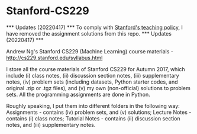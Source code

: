 # Stanford-CS229

*** Updates (20220417) ***
To comply with [Stanford's teaching policy](https://github.com/royckchan/Stanford-CS229/issues/1), I have removed the assignment solutions from this repo.
*** Updates (20220417) ***

Andrew Ng's Stanford CS229 (Machine Learning) course materials - http://cs229.stanford.edu/syllabus.html

I store all the course materials of Stanford CS229 for Autumn 2017, which include (i) class notes, (ii) discussion section notes, (iii) supplementary notes, (iv) problem sets (including datasets, Python starter codes, and original .zip or .tgz files), and (v) my own (non-official) solutions to problem sets. All the programming assignments are done in Python.

Roughly speaking, I put them into different folders in the following way:
Assignments - contains (iv) problem sets, and (v) solutions;
Lecture Notes - contains (i) class notes;
Tutorial Notes - contains (ii) discussion section notes, and (iii) supplementary notes.
